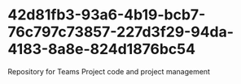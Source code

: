 # 42d81fb3-93a6-4b19-bcb7-76c797c73857-227d3f29-94da-4183-8a8e-824d1876bc54
Repository for Teams Project code and project management
